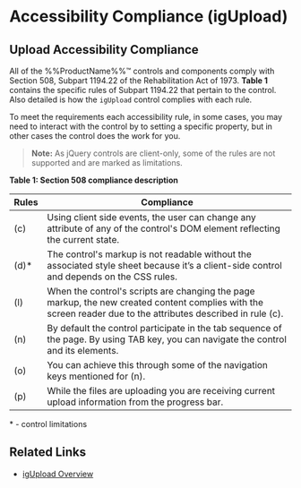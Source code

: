 ﻿<!--
|metadata|
{
    "fileName": "igupload-accessibility-compliance",
    "controlName": "igUpload",
    "tags": ["Section 508"]
}
|metadata|
-->

# Accessibility Compliance (igUpload)

## Upload Accessibility Compliance
All of the %%ProductName%%™ controls and components comply with Section 508, Subpart 1194.22 of the Rehabilitation Act of 1973. **Table 1** contains the specific rules of Subpart 1194.22 that pertain to the control. Also detailed is how the `igUpload` control complies with each rule.

To meet the requirements each accessibility rule, in some cases, you may need to interact with the control by to setting a specific property, but in other cases the control does the work for you.

>**Note:** As jQuery controls are client-only, some of the rules are not supported and are marked as limitations.

**Table 1: Section 508 compliance description**

Rules| Compliance
---|---
(c)| Using client side events, the user can change any attribute of any of the control's DOM element reflecting the current state.
(d)\*|The control's markup is not readable without the associated style sheet because it’s a client-side control and depends on the CSS rules.
(l)|When the control's scripts are changing the page markup, the new created content complies with the screen reader due to the attributes described in rule (c).
(n)|By default the control participate in the tab sequence of the page. By using TAB key, you can navigate the control and its elements.
(o)|You can achieve this through some of the navigation keys mentioned for (n).
(p)|While the files are uploading you are receiving current upload information from the progress bar.

\* - control limitations

## Related Links
- [igUpload Overview](igUpload-Overview.html)

 

 


